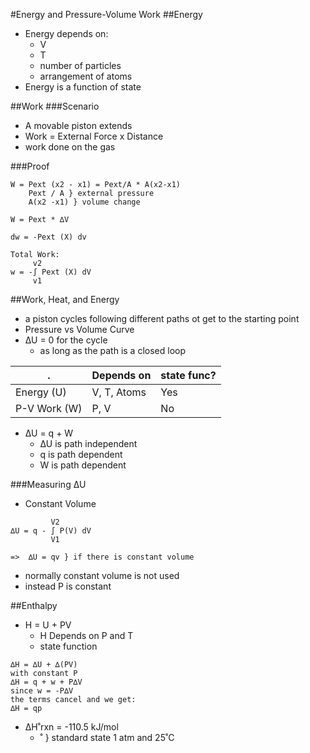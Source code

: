 #Energy and Pressure-Volume Work
##Energy
+ Energy depends on:
    + V
    + T
    + number of particles
    + arrangement of atoms
+ Energy is a function of state

##Work
###Scenario
+ A movable piston extends
+ Work = External Force x Distance
+ work done on the gas

###Proof
```
W = Pext (x2 - x1) = Pext/A * A(x2-x1)
    Pext / A } external pressure
    A(x2 -x1) } volume change

W = Pext * ∆V

dw = -Pext (X) dv

Total Work:
     v2
w = -∫ Pext (X) dV
     v1
```

##Work, Heat, and Energy
+ a piston cycles following different paths ot get to the starting point
+ Pressure vs Volume Curve
+ ∆U = 0 for the cycle
    + as long as the path is a closed loop

. | Depends on | state func? 
-- | -- | --
Energy (U) | V, T, Atoms | Yes
P-V Work (W) | P, V | No

+ ∆U = q + W
    + ∆U is path independent
    + q is path dependent
    + W is path dependent

###Measuring ∆U
+ Constant Volume
```
         V2
∆U = q - ∫ P(V) dV 
         V1

=>  ∆U = qv } if there is constant volume
```
+ normally constant volume is not used
+ instead P is constant

##Enthalpy
+ H = U + PV
    + H Depends on P and T
    + state function
```
∆H = ∆U + ∆(PV)
with constant P
∆H = q + w + P∆V
since w = -P∆V
the terms cancel and we get:
∆H = qp
```
+ ∆H˚rxn = -110.5 kJ/mol
    + ˚ } standard state 1 atm and 25˚C




